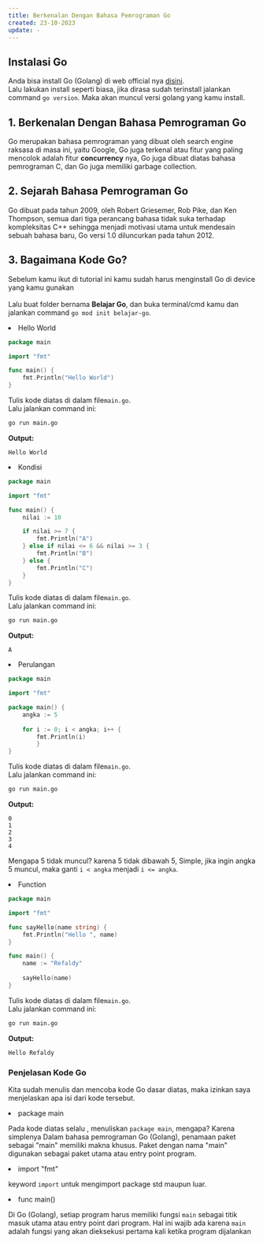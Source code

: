 ```yaml
---
title: Berkenalan Dengan Bahasa Pemrograman Go
created: 23-10-2023
update: -
---
```


## Instalasi Go
Anda bisa install Go (Golang) di web official nya [disini](https://go.dev/dl).</br>
Lalu lakukan install seperti biasa, jika dirasa sudah terinstall jalankan command ```go version```. Maka akan muncul versi golang yang kamu install.

## 1. Berkenalan Dengan Bahasa Pemrograman Go
Go merupakan bahasa pemrograman yang dibuat oleh search engine raksasa di masa ini, yaitu Google, Go juga terkenal atau fitur yang paling mencolok adalah
fitur <b>concurrency</b> nya, Go juga dibuat diatas bahasa pemrograman C, dan Go juga memiliki garbage collection.

## 2. Sejarah Bahasa Pemrograman Go
Go dibuat pada tahun 2009, oleh Robert Griesemer, Rob Pike, dan Ken Thompson, semua dari tiga perancang bahasa tidak suka terhadap kompleksitas C++ sehingga menjadi motivasi utama untuk mendesain sebuah bahasa baru, Go versi 1.0 diluncurkan pada tahun 2012.

## 3. Bagaimana Kode Go?
Sebelum kamu ikut di tutorial ini kamu sudah harus menginstall Go di device yang kamu gunakan</br></br>
Lalu buat folder bernama <b>Belajar Go</b>, dan buka terminal/cmd kamu dan jalankan command ```go mod init belajar-go```.
<li>Hello World</li>

```go
package main

import "fmt"

func main() {
	fmt.Println("Hello World")
}
```
Tulis kode diatas di dalam file```main.go```.</br>
Lalu jalankan command ini:
```bash
go run main.go
```

<b>Output:</b>
```text
Hello World
```

<li>Kondisi</li>

```go
package main

import "fmt"

func main() {
	nilai := 10

	if nilai >= 7 {
		fmt.Println("A")
	} else if nilai <= 6 && nilai >= 3 {
		fmt.Println("B")
	} else {
		fmt.Println("C")
	}
}
```

Tulis kode diatas di dalam file```main.go```.</br>
Lalu jalankan command ini:
```bash
go run main.go
```

<b>Output:</b>
```text
A
```

<li>Perulangan</li>

```go
package main 

import "fmt"

package main() {
	angka := 5
	
	for i := 0; i < angka; i++ {
		fmt.Println(i)
        }       
}

```
Tulis kode diatas di dalam file```main.go```.</br>
Lalu jalankan command ini:
```bash
go run main.go
```

<b>Output:</b>
```text
0
1
2
3
4
```

Mengapa 5 tidak muncul? karena 5 tidak dibawah 5, Simple, jika ingin angka 5 muncul, maka ganti ```i < angka``` menjadi ```i <= angka```.


<li>Function</li>

```go
package main

import "fmt"

func sayHello(name string) {
	fmt.Println("Hello ", name)
}

func main() {
	name := "Refaldy"
	
	sayHello(name)
}
```

Tulis kode diatas di dalam file```main.go```.</br>
Lalu jalankan command ini:
```bash
go run main.go
```

<b>Output:</b>
```text
Hello Refaldy
```

### Penjelasan Kode Go
Kita sudah menulis dan mencoba kode Go dasar diatas, maka izinkan saya menjelaskan apa isi dari kode tersebut.

<li>package main</li>

Pada kode diatas selalu , menuliskan ```package main```, mengapa?
Karena simplenya Dalam bahasa pemrograman Go (Golang), penamaan paket sebagai "main" memiliki makna khusus. Paket dengan nama "main" digunakan sebagai paket utama atau entry point program.

<li>import "fmt"</li>

keyword ```import``` untuk mengimport package std maupun luar.

<li>func main()</li>

Di Go (Golang), setiap program harus memiliki fungsi ```main``` sebagai titik masuk utama atau entry point dari program. Hal ini wajib ada karena ```main``` adalah fungsi yang akan dieksekusi pertama kali ketika program dijalankan
